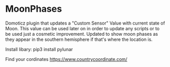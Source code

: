 # MoonPhases
Domoticz plugin that updates a "Custom Sensor" Value with current state of Moon. This value can be used later on in order to update any scripts or to be used just a cosmetic improvement.
Updated to show moon phases as they appear in the southern hemisphere if that's where the location is.

Install libary: pip3 install pylunar

Find your cordinates https://www.countrycoordinate.com/
